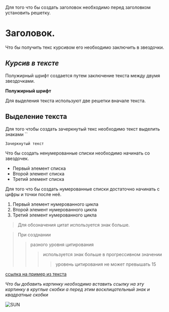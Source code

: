 
Для того что бы создать заголовок необходимо перед заголовком установить решетку.
# Заголовок.

Что бы получить текс курсивом его необходимо заключить в звездочки.

## *Курсив в тексте*

Полужирный шрифт создается путем заключение текста между двумя звездочками.

**Полужирный шрифт**

Для выделения текста используют две решетки вначале текста.

## Выделение текста 

Для того чтобы создать зачеркнутый текс необходимо текст выделить знаками `` 

``Зачеркнутый текст``

Что бы создать ненумерованные списки необходимо начинать со звездочек.

* Первый элемент списка
* Второй элемент списка
* Третий элемент списка

Для того что бы создать нумерованные списки достаточно начинать с цифры и точки после неё.

1. Первый элемент нумерованного цикла
2. Второй элемент нумерованного цикла
3. Третий элемент нумерованного цикла

> Для обозначения цитат используется знак больше.

> При созднании 
>> разного уровня цитирования 
>>> используется знак больше в прогрессивном значении
>>>> уровень цитирования не может превышать 15

[ссылка на пример из текста](http://example.com/)


*Что бы добавить картинку необходимо вставить ссылку на эту картинку в круглые скобки а перед этим восклицательный знак и квадратные скобки* 

![SUN](https://avatars.mds.yandex.net/i?id=374d8585d99dde17f69bd0034b56ecb8f7549bae-8486953-images-thumbs&n=13) 